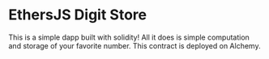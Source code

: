 # EthersJS Digit Store

This is a simple dapp built with solidity! All it does is simple computation and storage of your favorite number. This contract is deployed on Alchemy.
